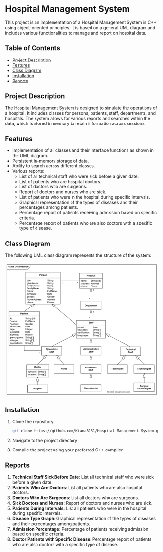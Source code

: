 # Hospital Management System

This project is an implementation of a Hospital Management System in C++ using object-oriented principles. It is based on a general UML diagram and includes various functionalities to manage and report on hospital data.

## Table of Contents

- [Project Description](#project-description)
- [Features](#features)
- [Class Diagram](#class-diagram)
- [Installation](#installation)
- [Reports](#reports)

## Project Description

The Hospital Management System is designed to simulate the operations of a hospital. It includes classes for persons, patients, staff, departments, and hospitals. The system allows for various reports and searches within the data, which is stored in memory to retain information across sessions.

## Features

- Implementation of all classes and their interface functions as shown in the UML diagram.
- Persistent in-memory storage of data.
- Ability to search across different classes.
- Various reports:
  - List of all technical staff who were sick before a given date.
  - List of patients who are hospital doctors.
  - List of doctors who are surgeons.
  - Report of doctors and nurses who are sick.
  - List of patients who were in the hospital during specific intervals.
  - Graphical representation of the types of diseases and their percentages among patients.
  - Percentage report of patients receiving admission based on specific criteria.
  - Percentage report of patients who are also doctors with a specific type of disease.

## Class Diagram

The following UML class diagram represents the structure of the system:

![Class Diagram](./diagram.png)

## Installation

1. Clone the repository:

   ```bash
   git clone https://github.com/Kiana8181/Hospital-Management-System.git

2. Navigate to the project directory

3. Compile the project using your preferred C++ compiler

## Reports

1. **Technical Staff Sick Before Date**: List all technical staff who were sick before a given date.
2. **Patients Who Are Doctors**: List all patients who are also hospital doctors.
3. **Doctors Who Are Surgeons**: List all doctors who are surgeons.
4. **Sick Doctors and Nurses**: Report of doctors and nurses who are sick.
5. **Patients During Intervals**: List all patients who were in the hospital during specific intervals.
6. **Disease Type Graph**: Graphical representation of the types of diseases and their percentages among patients.
7. **Admission Percentage**: Percentage of patients receiving admission based on specific criteria.
8. **Doctor Patients with Specific Disease**: Percentage report of patients who are also doctors with a specific type of disease.
